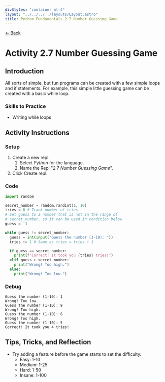 ```yaml
---
divStyles: "container mt-4"
layout: "../../../../layouts/Layout.astro"
title: Python Fundamentals 2.7 Number Guessing Game
---
```


[← Back](/courses/python-fundamentals/)

# Activity 2.7 Number Guessing Game

## Introduction

All sorts of simple, but fun programs can be created with a few simple loops and if statements. For example, this simple little guessing game can be created with a basic while loop.

### Skills to Practice

- Writing while loops

## Activity Instructions

### Setup

1. Create a new repl.
   1. Select _Python_ for the language.
   2. Name the Repl "_2.7 Number Guessing Game_".
2. Click Create repl.

### Code

```python
import random

secret_number = random.randint(1, 10)
tries = 0 # Track number of tries
# Set guess to a number that is not in the range of
# secret_number, so it can be used in condition below.
guess = -1

while guess != secret_number:
  guess = int(input("Guess the number (1-10): "))
  tries += 1 # Same as tries = tries + 1

  if guess == secret_number:
    print(f"Correct! It took you {tries} tries!")
  elif guess > secret_number:
    print("Wrong! Too high.")
  else:
    print("Wrong! Too low.")
```

### Debug

```
Guess the number (1-10): 1
Wrong! Too low.
Guess the number (1-10): 9
Wrong! Too high.
Guess the number (1-10): 6
Wrong! Too high.
Guess the number (1-10): 5
Correct! It took you 4 tries!
```

## Tips, Tricks, and Reflection

- Try adding a feature before the game starts to set the difficulty.
  - Easy: 1-10
  - Medium: 1-25
  - Hard: 1-50
  - Insane: 1-100
